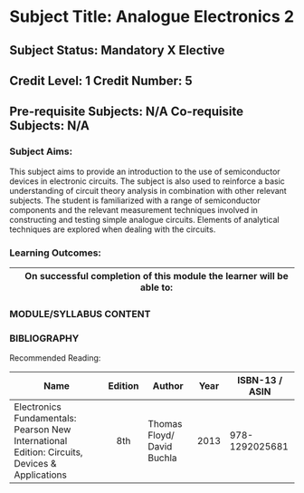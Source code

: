 # Subject Title: Analogue Electronics 2

## Subject Status: Mandatory X Elective

## Credit Level: 1 Credit Number: 5

## Pre-requisite Subjects: N/A Co-requisite Subjects: N/A


### Subject Aims:

This subject aims to provide an introduction to the use of semiconductor devices in electronic circuits. The subject is also
used to reinforce a basic understanding of circuit theory analysis in combination with other relevant subjects. The
student is familiarized with a range of semiconductor components and the relevant measurement techniques involved in
constructing and testing simple analogue circuits. Elements of analytical techniques are explored when dealing with the
circuits.

### Learning Outcomes:

|  | On successful completion of this module the learner will be able to: |
|---|:---:|


### MODULE/SYLLABUS CONTENT

### BIBLIOGRAPHY

Recommended Reading:

| **Name** | **Edition** | **Author** | **Year** | **ISBN-13**   /   **ASIN** |
|---|:---:|---|---|---|
| Electronics Fundamentals: Pearson New International Edition: Circuits, Devices & Applications | 8th | Thomas Floyd/ David Buchla | 2013 | 978-1292025681 |
